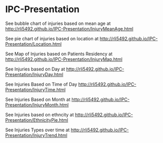 IPC-Presentation
================
See bubble chart of injuries based on mean age at http://rli5492.github.io/IPC-Presentation/InjuryMeanAge.html

See pie chart of injuries based on location at http://rli5492.github.io/IPC-Presentation/Location.html

See Map of Injuries based on Patients Residency at http://rli5492.github.io/IPC-Presentation/InjuryMap.html

See Injuries based on Day at http://rli5492.github.io/IPC-Presentation/InjuryDay.html

See Injuries Based on Time of Day http://rli5492.github.io/IPC-Presentation/InjuryTime.html

See Injuries Based on Month at http://rli5492.github.io/IPC-Presentation/InjuryMonth.html

See Injuries based on ethncity at http://rli5492.github.io/IPC-Presentation/EthnicityPie.html

See Injuries Types over time at http://rli5492.github.io/IPC-Presentation/InjuryTrend.html
